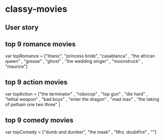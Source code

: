 # classy-movies

## User story

## top 9 romance movies
var topRomance = ["titanic", "princess bride", "casablanca" , "the african queen" , "grease" , "ghost" , "the wedding singer" , "moonstruck" , "maurice"]

## top 9 action movies

var topAction = ["the terminator" , "robocop" , "top gun" , "die hard" , "lethal weapon" , "bad boys" , "enter the dragon" , "mad max" , "the taking of pelham one two three" ]

## top 9 comedy movies 

var topComedy = ["dumb and dumber", "the mask" , "Mrs. doubtfire" , ""]